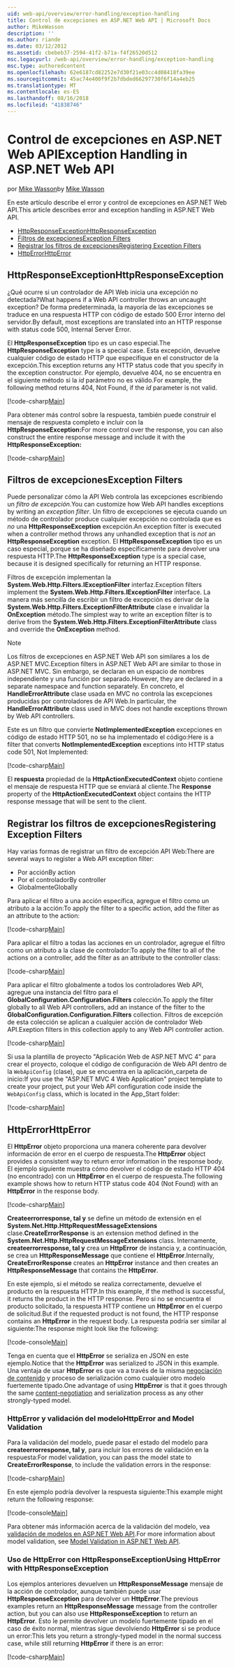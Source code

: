 ```yaml
---
uid: web-api/overview/error-handling/exception-handling
title: Control de excepciones en ASP.NET Web API | Microsoft Docs
author: MikeWasson
description: ''
ms.author: riande
ms.date: 03/12/2012
ms.assetid: cbebeb37-2594-41f2-b71a-f4f26520d512
msc.legacyurl: /web-api/overview/error-handling/exception-handling
msc.type: authoredcontent
ms.openlocfilehash: 62e6187cd82252e7d30f21e03cc4d08418fa39ee
ms.sourcegitcommit: 45ac74e400f9f2b7dbded66297730f6f14a4eb25
ms.translationtype: MT
ms.contentlocale: es-ES
ms.lasthandoff: 08/16/2018
ms.locfileid: "41838746"
---
```

<a name="exception-handling-in-aspnet-web-api"></a><span data-ttu-id="42cb9-102">Control de excepciones en ASP.NET Web API</span><span class="sxs-lookup"><span data-stu-id="42cb9-102">Exception Handling in ASP.NET Web API</span></span>
====================
<span data-ttu-id="42cb9-103">por [Mike Wasson](https://github.com/MikeWasson)</span><span class="sxs-lookup"><span data-stu-id="42cb9-103">by [Mike Wasson](https://github.com/MikeWasson)</span></span>

<span data-ttu-id="42cb9-104">En este artículo describe el error y control de excepciones en ASP.NET Web API.</span><span class="sxs-lookup"><span data-stu-id="42cb9-104">This article describes error and exception handling in ASP.NET Web API.</span></span>

- [<span data-ttu-id="42cb9-105">HttpResponseException</span><span class="sxs-lookup"><span data-stu-id="42cb9-105">HttpResponseException</span></span>](#httpresponserexception)
- [<span data-ttu-id="42cb9-106">Filtros de excepciones</span><span class="sxs-lookup"><span data-stu-id="42cb9-106">Exception Filters</span></span>](#exception_filters)
- [<span data-ttu-id="42cb9-107">Registrar los filtros de excepciones</span><span class="sxs-lookup"><span data-stu-id="42cb9-107">Registering Exception Filters</span></span>](#registering_exception_filters)
- [<span data-ttu-id="42cb9-108">HttpError</span><span class="sxs-lookup"><span data-stu-id="42cb9-108">HttpError</span></span>](#httperror)

<a id="httpresponserexception"></a>
## <a name="httpresponseexception"></a><span data-ttu-id="42cb9-109">HttpResponseException</span><span class="sxs-lookup"><span data-stu-id="42cb9-109">HttpResponseException</span></span>

<span data-ttu-id="42cb9-110">¿Qué ocurre si un controlador de API Web inicia una excepción no detectada?</span><span class="sxs-lookup"><span data-stu-id="42cb9-110">What happens if a Web API controller throws an uncaught exception?</span></span> <span data-ttu-id="42cb9-111">De forma predeterminada, la mayoría de las excepciones se traduce en una respuesta HTTP con código de estado 500 Error interno del servidor.</span><span class="sxs-lookup"><span data-stu-id="42cb9-111">By default, most exceptions are translated into an HTTP response with status code 500, Internal Server Error.</span></span>

<span data-ttu-id="42cb9-112">El **HttpResponseException** tipo es un caso especial.</span><span class="sxs-lookup"><span data-stu-id="42cb9-112">The **HttpResponseException** type is a special case.</span></span> <span data-ttu-id="42cb9-113">Esta excepción, devuelve cualquier código de estado HTTP que especifique en el constructor de la excepción.</span><span class="sxs-lookup"><span data-stu-id="42cb9-113">This exception returns any HTTP status code that you specify in the exception constructor.</span></span> <span data-ttu-id="42cb9-114">Por ejemplo, devuelve 404, no se encuentra en el siguiente método si la *id* parámetro no es válido.</span><span class="sxs-lookup"><span data-stu-id="42cb9-114">For example, the following method returns 404, Not Found, if the *id* parameter is not valid.</span></span>

[!code-csharp[Main](exception-handling/samples/sample1.cs)]

<span data-ttu-id="42cb9-115">Para obtener más control sobre la respuesta, también puede construir el mensaje de respuesta completo e incluir con la **HttpResponseException:**</span><span class="sxs-lookup"><span data-stu-id="42cb9-115">For more control over the response, you can also construct the entire response message and include it with the **HttpResponseException:**</span></span> 

[!code-csharp[Main](exception-handling/samples/sample2.cs)]

<a id="exception_filters"></a>
## <a name="exception-filters"></a><span data-ttu-id="42cb9-116">Filtros de excepciones</span><span class="sxs-lookup"><span data-stu-id="42cb9-116">Exception Filters</span></span>

<span data-ttu-id="42cb9-117">Puede personalizar cómo la API Web controla las excepciones escribiendo un *filtro de excepción*.</span><span class="sxs-lookup"><span data-stu-id="42cb9-117">You can customize how Web API handles exceptions by writing an *exception filter*.</span></span> <span data-ttu-id="42cb9-118">Un filtro de excepciones se ejecuta cuando un método de controlador produce cualquier excepción no controlada que es *no* una **HttpResponseException** excepción.</span><span class="sxs-lookup"><span data-stu-id="42cb9-118">An exception filter is executed when a controller method throws any unhandled exception that is *not* an **HttpResponseException** exception.</span></span> <span data-ttu-id="42cb9-119">El **HttpResponseException** tipo es un caso especial, porque se ha diseñado específicamente para devolver una respuesta HTTP.</span><span class="sxs-lookup"><span data-stu-id="42cb9-119">The **HttpResponseException** type is a special case, because it is designed specifically for returning an HTTP response.</span></span>

<span data-ttu-id="42cb9-120">Filtros de excepción implementan la **System.Web.Http.Filters.IExceptionFilter** interfaz.</span><span class="sxs-lookup"><span data-stu-id="42cb9-120">Exception filters implement the **System.Web.Http.Filters.IExceptionFilter** interface.</span></span> <span data-ttu-id="42cb9-121">La manera más sencilla de escribir un filtro de excepción es derivar de la **System.Web.Http.Filters.ExceptionFilterAttribute** clase e invalidar la **OnException** método.</span><span class="sxs-lookup"><span data-stu-id="42cb9-121">The simplest way to write an exception filter is to derive from the **System.Web.Http.Filters.ExceptionFilterAttribute** class and override the **OnException** method.</span></span>

> [!NOTE]
> <span data-ttu-id="42cb9-122">Los filtros de excepciones en ASP.NET Web API son similares a los de ASP.NET MVC.</span><span class="sxs-lookup"><span data-stu-id="42cb9-122">Exception filters in ASP.NET Web API are similar to those in ASP.NET MVC.</span></span> <span data-ttu-id="42cb9-123">Sin embargo, se declaran en un espacio de nombres independiente y una función por separado.</span><span class="sxs-lookup"><span data-stu-id="42cb9-123">However, they are declared in a separate namespace and function separately.</span></span> <span data-ttu-id="42cb9-124">En concreto, el **HandleErrorAttribute** clase usada en MVC no controla las excepciones producidas por controladores de API Web.</span><span class="sxs-lookup"><span data-stu-id="42cb9-124">In particular, the **HandleErrorAttribute** class used in MVC does not handle exceptions thrown by Web API controllers.</span></span>


<span data-ttu-id="42cb9-125">Este es un filtro que convierte **NotImplementedException** excepciones en código de estado HTTP 501, no se ha implementado el código:</span><span class="sxs-lookup"><span data-stu-id="42cb9-125">Here is a filter that converts **NotImplementedException** exceptions into HTTP status code 501, Not Implemented:</span></span>

[!code-csharp[Main](exception-handling/samples/sample3.cs)]

<span data-ttu-id="42cb9-126">El **respuesta** propiedad de la **HttpActionExecutedContext** objeto contiene el mensaje de respuesta HTTP que se enviará al cliente.</span><span class="sxs-lookup"><span data-stu-id="42cb9-126">The **Response** property of the **HttpActionExecutedContext** object contains the HTTP response message that will be sent to the client.</span></span>

<a id="registering_exception_filters"></a>
## <a name="registering-exception-filters"></a><span data-ttu-id="42cb9-127">Registrar los filtros de excepciones</span><span class="sxs-lookup"><span data-stu-id="42cb9-127">Registering Exception Filters</span></span>

<span data-ttu-id="42cb9-128">Hay varias formas de registrar un filtro de excepción API Web:</span><span class="sxs-lookup"><span data-stu-id="42cb9-128">There are several ways to register a Web API exception filter:</span></span>

- <span data-ttu-id="42cb9-129">Por acción</span><span class="sxs-lookup"><span data-stu-id="42cb9-129">By action</span></span>
- <span data-ttu-id="42cb9-130">Por el controlador</span><span class="sxs-lookup"><span data-stu-id="42cb9-130">By controller</span></span>
- <span data-ttu-id="42cb9-131">Globalmente</span><span class="sxs-lookup"><span data-stu-id="42cb9-131">Globally</span></span>

<span data-ttu-id="42cb9-132">Para aplicar el filtro a una acción específica, agregue el filtro como un atributo a la acción:</span><span class="sxs-lookup"><span data-stu-id="42cb9-132">To apply the filter to a specific action, add the filter as an attribute to the action:</span></span>

[!code-csharp[Main](exception-handling/samples/sample4.cs)]

<span data-ttu-id="42cb9-133">Para aplicar el filtro a todas las acciones en un controlador, agregue el filtro como un atributo a la clase de controlador:</span><span class="sxs-lookup"><span data-stu-id="42cb9-133">To apply the filter to all of the actions on a controller, add the filter as an attribute to the controller class:</span></span>

[!code-csharp[Main](exception-handling/samples/sample5.cs)]

<span data-ttu-id="42cb9-134">Para aplicar el filtro globalmente a todos los controladores Web API, agregue una instancia del filtro para el **GlobalConfiguration.Configuration.Filters** colección.</span><span class="sxs-lookup"><span data-stu-id="42cb9-134">To apply the filter globally to all Web API controllers, add an instance of the filter to the **GlobalConfiguration.Configuration.Filters** collection.</span></span> <span data-ttu-id="42cb9-135">Filtros de excepción de esta colección se aplican a cualquier acción de controlador Web API.</span><span class="sxs-lookup"><span data-stu-id="42cb9-135">Exeption filters in this collection apply to any Web API controller action.</span></span>

[!code-csharp[Main](exception-handling/samples/sample6.cs)]

<span data-ttu-id="42cb9-136">Si usa la plantilla de proyecto "Aplicación Web de ASP.NET MVC 4" para crear el proyecto, coloque el código de configuración de Web API dentro de la `WebApiConfig` (clase), que se encuentra en la aplicación\_carpeta de inicio:</span><span class="sxs-lookup"><span data-stu-id="42cb9-136">If you use the "ASP.NET MVC 4 Web Application" project template to create your project, put your Web API configuration code inside the `WebApiConfig` class, which is located in the App\_Start folder:</span></span>

[!code-csharp[Main](exception-handling/samples/sample7.cs?highlight=5)]

<a id="httperror"></a>
## <a name="httperror"></a><span data-ttu-id="42cb9-137">HttpError</span><span class="sxs-lookup"><span data-stu-id="42cb9-137">HttpError</span></span>

<span data-ttu-id="42cb9-138">El **HttpError** objeto proporciona una manera coherente para devolver información de error en el cuerpo de respuesta.</span><span class="sxs-lookup"><span data-stu-id="42cb9-138">The **HttpError** object provides a consistent way to return error information in the response body.</span></span> <span data-ttu-id="42cb9-139">El ejemplo siguiente muestra cómo devolver el código de estado HTTP 404 (no encontrado) con un **HttpError** en el cuerpo de respuesta.</span><span class="sxs-lookup"><span data-stu-id="42cb9-139">The following example shows how to return HTTP status code 404 (Not Found) with an **HttpError** in the response body.</span></span>

[!code-csharp[Main](exception-handling/samples/sample8.cs)]

<span data-ttu-id="42cb9-140">**Createerrorresponse, tal y** se define un método de extensión en el **System.Net.Http.HttpRequestMessageExtensions** clase.</span><span class="sxs-lookup"><span data-stu-id="42cb9-140">**CreateErrorResponse** is an extension method defined in the **System.Net.Http.HttpRequestMessageExtensions** class.</span></span> <span data-ttu-id="42cb9-141">Internamente, **createerrorresponse, tal y** crea un **HttpError** de instancia y, a continuación, se crea un **HttpResponseMessage** que contiene el **HttpError**.</span><span class="sxs-lookup"><span data-stu-id="42cb9-141">Internally, **CreateErrorResponse** creates an **HttpError** instance and then creates an **HttpResponseMessage** that contains the **HttpError**.</span></span>

<span data-ttu-id="42cb9-142">En este ejemplo, si el método se realiza correctamente, devuelve el producto en la respuesta HTTP.</span><span class="sxs-lookup"><span data-stu-id="42cb9-142">In this example, if the method is successful, it returns the product in the HTTP response.</span></span> <span data-ttu-id="42cb9-143">Pero si no se encuentra el producto solicitado, la respuesta HTTP contiene un **HttpError** en el cuerpo de solicitud.</span><span class="sxs-lookup"><span data-stu-id="42cb9-143">But if the requested product is not found, the HTTP response contains an **HttpError** in the request body.</span></span> <span data-ttu-id="42cb9-144">La respuesta podría ser similar al siguiente:</span><span class="sxs-lookup"><span data-stu-id="42cb9-144">The response might look like the following:</span></span>

[!code-console[Main](exception-handling/samples/sample9.cmd)]

<span data-ttu-id="42cb9-145">Tenga en cuenta que el **HttpError** se serializa en JSON en este ejemplo.</span><span class="sxs-lookup"><span data-stu-id="42cb9-145">Notice that the **HttpError** was serialized to JSON in this example.</span></span> <span data-ttu-id="42cb9-146">Una ventaja de usar **HttpError** es que va a través de la misma [negociación de contenido](../formats-and-model-binding/content-negotiation.md) y proceso de serialización como cualquier otro modelo fuertemente tipado.</span><span class="sxs-lookup"><span data-stu-id="42cb9-146">One advantage of using **HttpError** is that it goes through the same [content-negotiation](../formats-and-model-binding/content-negotiation.md) and serialization process as any other strongly-typed model.</span></span>

### <a name="httperror-and-model-validation"></a><span data-ttu-id="42cb9-147">HttpError y validación del modelo</span><span class="sxs-lookup"><span data-stu-id="42cb9-147">HttpError and Model Validation</span></span>

<span data-ttu-id="42cb9-148">Para la validación del modelo, puede pasar el estado del modelo para **createerrorresponse, tal y**, para incluir los errores de validación en la respuesta:</span><span class="sxs-lookup"><span data-stu-id="42cb9-148">For model validation, you can pass the model state to **CreateErrorResponse**, to include the validation errors in the response:</span></span>

[!code-csharp[Main](exception-handling/samples/sample10.cs)]

<span data-ttu-id="42cb9-149">En este ejemplo podría devolver la respuesta siguiente:</span><span class="sxs-lookup"><span data-stu-id="42cb9-149">This example might return the following response:</span></span>

[!code-console[Main](exception-handling/samples/sample11.cmd)]

<span data-ttu-id="42cb9-150">Para obtener más información acerca de la validación del modelo, vea [validación de modelos en ASP.NET Web API](../formats-and-model-binding/model-validation-in-aspnet-web-api.md).</span><span class="sxs-lookup"><span data-stu-id="42cb9-150">For more information about model validation, see [Model Validation in ASP.NET Web API](../formats-and-model-binding/model-validation-in-aspnet-web-api.md).</span></span>

### <a name="using-httperror-with-httpresponseexception"></a><span data-ttu-id="42cb9-151">Uso de HttpError con HttpResponseException</span><span class="sxs-lookup"><span data-stu-id="42cb9-151">Using HttpError with HttpResponseException</span></span>

<span data-ttu-id="42cb9-152">Los ejemplos anteriores devuelven un **HttpResponseMessage** mensaje de la acción de controlador, aunque también puede usar **HttpResponseException** para devolver un **HttpError**.</span><span class="sxs-lookup"><span data-stu-id="42cb9-152">The previous examples return an **HttpResponseMessage** message from the controller action, but you can also use **HttpResponseException** to return an **HttpError**.</span></span> <span data-ttu-id="42cb9-153">Esto le permite devolver un modelo fuertemente tipado en el caso de éxito normal, mientras sigue devolviendo **HttpError** si se produce un error:</span><span class="sxs-lookup"><span data-stu-id="42cb9-153">This lets you return a strongly-typed model in the normal success case, while still returning **HttpError** if there is an error:</span></span>

[!code-csharp[Main](exception-handling/samples/sample12.cs)]
